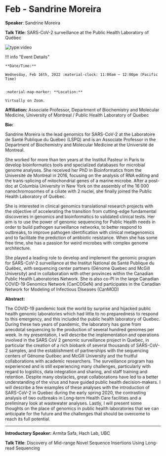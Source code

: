 # Feb - Sandrine Moreira

**Speaker**: Sandrine Moreira

**Talk Title:** SARS-CoV-2 surveillance at the Public Health Laboratory of Québec

![type:video](https://www.youtube.com/embed/I6zAWBBRMPk)

!!! info "Event Details"
    
    
    **Date/Time:**
    
    Wednesday, Feb 16th, 2022 :material-clock: 11:00am ~ 12:00pm (Pacific Time)
    
    
    :material-map-marker: **Location:**
    
    Virtually on Zoom.

**Affiliation:** Associate Professor, Department of Biochemistry and Molecular Medicine, University of Montreal / Public Health Laboratory of Quebec

**Bio:**

Sandrine Moreira is the lead genomics for SARS-CoV-2 at the Laboratoire de Santé Publique du Québec (LSPQ) and is an Associate Professor in the Department of Biochemistry and Molecular Medicine at the Université de Montreal.

She worked for more than ten years at the Institut Pasteur in Paris to develop bioinformatics tools and specialized databases for microbial genome analyses. She received her PhD in Bioinformatics from the Université de Montréal in 2016, focusing on the analysis of RNA editing and the trans-splicing of mitochondrial genes of a marine microbe. After a post-doc at Columbia University in New York on the assembly of the 16 000 nanochromosomes of a ciliate with 2 nuclei, she finally joined the Public Health Laboratory of Québec.

She is interested in clinical genomics translational research projects with the objective of accelerating the transition from cutting-edge fundamental discoveries in genomics and bioinformatics to validated clinical tests. Her aim is to use the power of genomic sequencing for Public Health needs in order to build pathogen surveillance networks, to better respond to outbreaks, to improve pathogen identification with clinical metagenomics and to facilitate the prediction of antibiotic resistance. When she has some free time, she has a passion for weird microbes with complex genome architecture.

She played a leading role to develop and implement the genomic program for SARS-CoV-2 surveillance at the Institut National de Santé Publique du Québec, with sequencing center partners (Génome Quebec and McGill University) and in collaboration with other provinces within the Canadian Public Health Laboratories Network. She is also co-PI in the large Canadian COVID-19 Genomics Network (CanCOGeN) and participates in the Canadian Network for Modeling of Infectious Diseases (CanMOD)

**Abstract:**

The COVID-19 pandemic took the world by surprise and hijacked public health genomic laboratories which had little to no preparedness to respond to this emergency, and this included the public health laboratory of Quebec. During these two years of pandemic, the laboratory has gone from anecdotal sequencing to the production of several hundred genomes per week. In my presentation, I will describe the implementation and operations involved in the SARS CoV 2 genomic surveillance project in Quebec, in particular the creation of a rich biobank of several thousands of SARS-CoV-2 samples, and the establishment of partnerships with the sequencing centers of Génome Québec and McGill University and the fruitful collaborations with academic researchers. The surveillance program has experienced and is still experiencing many challenges, particularly with regard to logistics, data integration and sharing, and staff training and retention. Despite many obstacles, great collaborations have led to a better understanding of the virus and have guided public health decision-makers. I will describe a few examples of these analyses with the introduction of SARS-CoV-2 in Quebec during the early spring 2020, the contrasting analysis of two outbreaks in Long-term Health Care facilities and a preliminary look at wastewater analyses. Lastly, I will present some thoughts on the place of genomics in public health laboratories that we can anticipate for the future and the challenges that should be overcome to reach its full potential.

---

**Introductory Speaker:** Armita Safa, Hach Lab, UBC

**Talk Title**: Discovery of Mid-range Novel Sequence Insertions Using Long-read Sequencing

